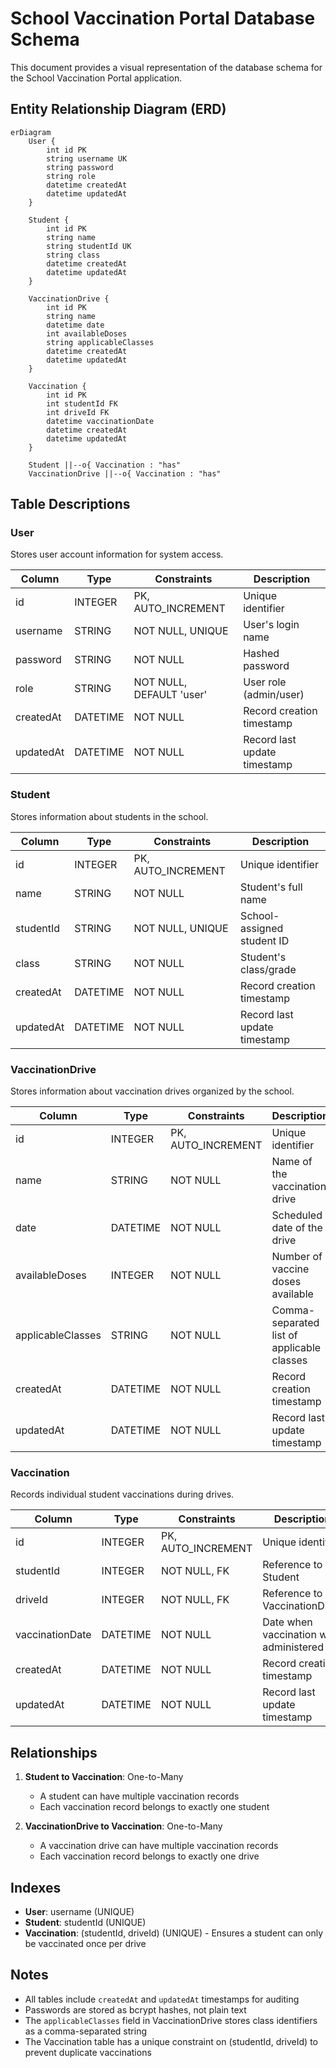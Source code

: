 # School Vaccination Portal Database Schema

This document provides a visual representation of the database schema for the School Vaccination Portal application.

## Entity Relationship Diagram (ERD)

```mermaid
erDiagram
    User {
        int id PK
        string username UK
        string password
        string role
        datetime createdAt
        datetime updatedAt
    }

    Student {
        int id PK
        string name
        string studentId UK
        string class
        datetime createdAt
        datetime updatedAt
    }

    VaccinationDrive {
        int id PK
        string name
        datetime date
        int availableDoses
        string applicableClasses
        datetime createdAt
        datetime updatedAt
    }

    Vaccination {
        int id PK
        int studentId FK
        int driveId FK
        datetime vaccinationDate
        datetime createdAt
        datetime updatedAt
    }

    Student ||--o{ Vaccination : "has"
    VaccinationDrive ||--o{ Vaccination : "has"
```

## Table Descriptions

### User

Stores user account information for system access.

| Column    | Type     | Constraints              | Description                  |
| --------- | -------- | ------------------------ | ---------------------------- |
| id        | INTEGER  | PK, AUTO_INCREMENT       | Unique identifier            |
| username  | STRING   | NOT NULL, UNIQUE         | User's login name            |
| password  | STRING   | NOT NULL                 | Hashed password              |
| role      | STRING   | NOT NULL, DEFAULT 'user' | User role (admin/user)       |
| createdAt | DATETIME | NOT NULL                 | Record creation timestamp    |
| updatedAt | DATETIME | NOT NULL                 | Record last update timestamp |

### Student

Stores information about students in the school.

| Column    | Type     | Constraints        | Description                  |
| --------- | -------- | ------------------ | ---------------------------- |
| id        | INTEGER  | PK, AUTO_INCREMENT | Unique identifier            |
| name      | STRING   | NOT NULL           | Student's full name          |
| studentId | STRING   | NOT NULL, UNIQUE   | School-assigned student ID   |
| class     | STRING   | NOT NULL           | Student's class/grade        |
| createdAt | DATETIME | NOT NULL           | Record creation timestamp    |
| updatedAt | DATETIME | NOT NULL           | Record last update timestamp |

### VaccinationDrive

Stores information about vaccination drives organized by the school.

| Column            | Type     | Constraints        | Description                                |
| ----------------- | -------- | ------------------ | ------------------------------------------ |
| id                | INTEGER  | PK, AUTO_INCREMENT | Unique identifier                          |
| name              | STRING   | NOT NULL           | Name of the vaccination drive              |
| date              | DATETIME | NOT NULL           | Scheduled date of the drive                |
| availableDoses    | INTEGER  | NOT NULL           | Number of vaccine doses available          |
| applicableClasses | STRING   | NOT NULL           | Comma-separated list of applicable classes |
| createdAt         | DATETIME | NOT NULL           | Record creation timestamp                  |
| updatedAt         | DATETIME | NOT NULL           | Record last update timestamp               |

### Vaccination

Records individual student vaccinations during drives.

| Column          | Type     | Constraints        | Description                            |
| --------------- | -------- | ------------------ | -------------------------------------- |
| id              | INTEGER  | PK, AUTO_INCREMENT | Unique identifier                      |
| studentId       | INTEGER  | NOT NULL, FK       | Reference to Student                   |
| driveId         | INTEGER  | NOT NULL, FK       | Reference to VaccinationDrive          |
| vaccinationDate | DATETIME | NOT NULL           | Date when vaccination was administered |
| createdAt       | DATETIME | NOT NULL           | Record creation timestamp              |
| updatedAt       | DATETIME | NOT NULL           | Record last update timestamp           |

## Relationships

1. **Student to Vaccination**: One-to-Many

    - A student can have multiple vaccination records
    - Each vaccination record belongs to exactly one student

2. **VaccinationDrive to Vaccination**: One-to-Many
    - A vaccination drive can have multiple vaccination records
    - Each vaccination record belongs to exactly one drive

## Indexes

-   **User**: username (UNIQUE)
-   **Student**: studentId (UNIQUE)
-   **Vaccination**: (studentId, driveId) (UNIQUE) - Ensures a student can only be vaccinated once per drive

## Notes

-   All tables include `createdAt` and `updatedAt` timestamps for auditing
-   Passwords are stored as bcrypt hashes, not plain text
-   The `applicableClasses` field in VaccinationDrive stores class identifiers as a comma-separated string
-   The Vaccination table has a unique constraint on (studentId, driveId) to prevent duplicate vaccinations
